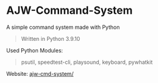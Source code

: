 # AJW-Command-System
A simple command system made with Python

>Written in Python 3.9.10

Used Python Modules:
>psutil, speedtest-cli, playsound, keyboard, pywhatkit

Website: [ajw-cmd-system/](https://sites.google.com/view/ajw-cmd-system/) 
